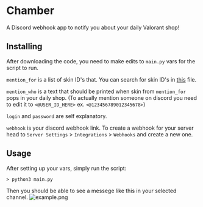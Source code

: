 # Chamber

A Discord webhook app to notify you about your daily Valorant shop!

## Installing

After downloading the code, you need to make edits to `main.py` vars for the script to run.

`mention_for` is a list of skin ID's that. You can search for skin ID's in [this]() file.

`mention_who` is a text that should be printed when skin from `mention_for` pops in your daily shop. (To actually mention someone on discord you need to edit it to `<@USER_ID_HERE>` ex. `<@123456789012345678>`)

`login` and `password` are self explanatory.

`webhook` is your discord webhook link. To create a webhook for your server head to `Server Settings` > `Integrations` > `Webhooks` and create a new one.

## Usage

After setting up your vars, simply run the script:

```
> python3 main.py
```

Then you should be able to see a messege like this in your selected channel.
![example.png]()
